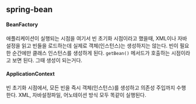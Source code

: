 ## spring-bean

#### BeanFactory
애플리케이션이 실행되는 시점을 여기서 빈 초기화 시점이라고 했을때, XML이나 자바 설정을 읽고 빈들을 로드하는데 실제로 객체(인스턴스)는 생성하지는 않는다.
빈이 필요한 순간에만 클래스 인스턴스를 생성하게 된다. `getBean()` 메서드가 호출하는 시점이라고 보면 된다. 그때 생성이 되는거다.

#### ApplicationContext
빈 초기화 시점에서, 모든 빈을 즉시 객체(인스턴스)를 생성하고 의존성 주입까지 수행한다.
XML, 자바설정파일, 어노테이션 방식 모두 똑같이 실행된다.

